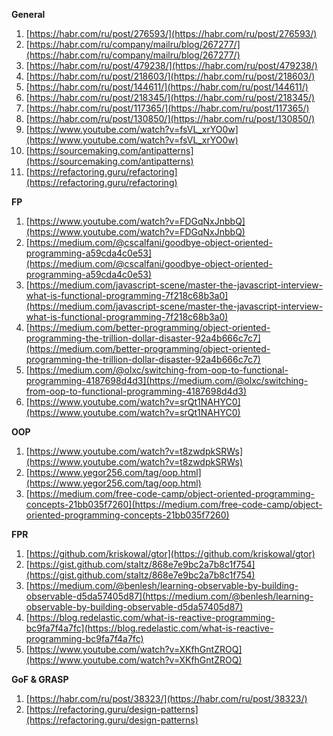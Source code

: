 **General**

1. [https://habr.com/ru/post/276593/](https://habr.com/ru/post/276593/)
2. [https://habr.com/ru/company/mailru/blog/267277/](https://habr.com/ru/company/mailru/blog/267277/)
3. [https://habr.com/ru/post/479238/](https://habr.com/ru/post/479238/)
4. [https://habr.com/ru/post/218603/](https://habr.com/ru/post/218603/)
5. [https://habr.com/ru/post/144611/](https://habr.com/ru/post/144611/)
6. [https://habr.com/ru/post/218345/](https://habr.com/ru/post/218345/)
7. [https://habr.com/ru/post/117365/](https://habr.com/ru/post/117365/)
8. [https://habr.com/ru/post/130850/](https://habr.com/ru/post/130850/)
9. [https://www.youtube.com/watch?v=fsVL_xrYO0w](https://www.youtube.com/watch?v=fsVL_xrYO0w)
10. [https://sourcemaking.com/antipatterns](https://sourcemaking.com/antipatterns)
11. [https://refactoring.guru/refactoring](https://refactoring.guru/refactoring)

**FP**

1. [https://www.youtube.com/watch?v=FDGqNxJnbbQ](https://www.youtube.com/watch?v=FDGqNxJnbbQ)
2. [https://medium.com/@cscalfani/goodbye-object-oriented-programming-a59cda4c0e53](https://medium.com/@cscalfani/goodbye-object-oriented-programming-a59cda4c0e53)
3. [https://medium.com/javascript-scene/master-the-javascript-interview-what-is-functional-programming-7f218c68b3a0](https://medium.com/javascript-scene/master-the-javascript-interview-what-is-functional-programming-7f218c68b3a0)
4. [https://medium.com/better-programming/object-oriented-programming-the-trillion-dollar-disaster-92a4b666c7c7](https://medium.com/better-programming/object-oriented-programming-the-trillion-dollar-disaster-92a4b666c7c7)
5. [https://medium.com/@olxc/switching-from-oop-to-functional-programming-4187698d4d3](https://medium.com/@olxc/switching-from-oop-to-functional-programming-4187698d4d3)
6. [https://www.youtube.com/watch?v=srQt1NAHYC0](https://www.youtube.com/watch?v=srQt1NAHYC0)

**OOP**

1. [https://www.youtube.com/watch?v=t8zwdpkSRWs](https://www.youtube.com/watch?v=t8zwdpkSRWs)
2. [https://www.yegor256.com/tag/oop.html](https://www.yegor256.com/tag/oop.html)
3. [https://medium.com/free-code-camp/object-oriented-programming-concepts-21bb035f7260](https://medium.com/free-code-camp/object-oriented-programming-concepts-21bb035f7260)

**FPR**

1. [https://github.com/kriskowal/gtor](https://github.com/kriskowal/gtor)
2. [https://gist.github.com/staltz/868e7e9bc2a7b8c1f754](https://gist.github.com/staltz/868e7e9bc2a7b8c1f754)
3. [https://medium.com/@benlesh/learning-observable-by-building-observable-d5da57405d87](https://medium.com/@benlesh/learning-observable-by-building-observable-d5da57405d87)
4. [https://blog.redelastic.com/what-is-reactive-programming-bc9fa7f4a7fc](https://blog.redelastic.com/what-is-reactive-programming-bc9fa7f4a7fc)
5. [https://www.youtube.com/watch?v=XKfhGntZROQ](https://www.youtube.com/watch?v=XKfhGntZROQ)

**GoF & GRASP**

1. [https://habr.com/ru/post/38323/](https://habr.com/ru/post/38323/)
2. [https://refactoring.guru/design-patterns](https://refactoring.guru/design-patterns)
